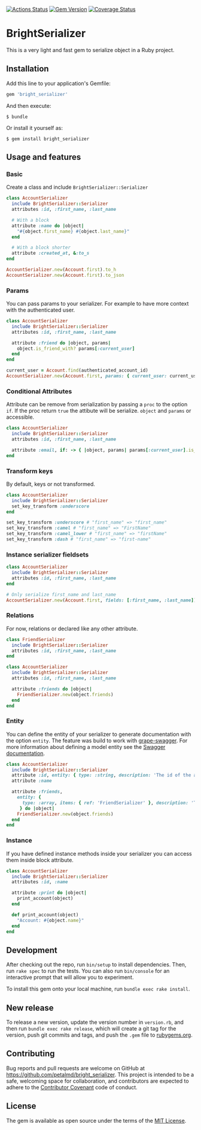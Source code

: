 [![Actions Status](https://github.com/petalmd/bright_serializer/workflows/Build/badge.svg)](https://github.com/petalmd/bright_serializer/actions?query=workflow%3ABuild)
[![Gem Version](https://badge.fury.io/rb/bright_serializer.svg)](https://badge.fury.io/rb/bright_serializer)
[![Coverage Status](https://coveralls.io/repos/github/petalmd/bright_serializer/badge.svg?branch=master)](https://coveralls.io/github/petalmd/bright_serializer?branch=master)

# BrightSerializer

This is a very light and fast gem to serialize object in a Ruby project.

## Installation

Add this line to your application's Gemfile:

```ruby
gem 'bright_serializer'
```

And then execute:

    $ bundle

Or install it yourself as:

    $ gem install bright_serializer

## Usage and features

### Basic

Create a class and include `BrightSerializer::Serializer`

```ruby
class AccountSerializer
  include BrightSerializer::Serializer
  attributes :id, :first_name, :last_name

  # With a block
  attribute :name do |object|
    "#{object.first_name} #{object.last_name}"
  end

  # With a block shorter
  attribute :created_at, &:to_s
end

AccountSerializer.new(Account.first).to_h
AccountSerializer.new(Account.first).to_json
```

### Params

You can pass params to your serializer. For example to have more context with the authenticated user.

```ruby
class AccountSerializer
  include BrightSerializer::Serializer
  attributes :id, :first_name, :last_name

  attribute :friend do |object, params|
    object.is_friend_with? params[:current_user]
  end
end

current_user = Account.find(authenticated_account_id)
AccountSerializer.new(Account.first, params: { current_user: current_user }).to_json
```

### Conditional Attributes

Attribute can be remove from serialization by passing a `proc` to the option `if`. If the proc return `true` the attibute
 will be serialize. `object` and `params` or accessible.

```ruby
class AccountSerializer
  include BrightSerializer::Serializer
  attributes :id, :first_name, :last_name

  attribute :email, if: -> { |object, params| params[:current_user].is_admin? }
end
```

### Transform keys

By default, keys or not transformed.

```ruby
class AccountSerializer
  include BrightSerializer::Serializer
  set_key_transform :underscore
end

set_key_transform :underscore # "first_name" => "first_name"
set_key_transform :camel # "first_name" => "FirstName"
set_key_transform :camel_lower # "first_name" => "firstName"
set_key_transform :dash # "first_name" => "first-name"
```

### Instance serializer fieldsets

```ruby
class AccountSerializer
  include BrightSerializer::Serializer
  attributes :id, :first_name, :last_name
end

# Only serialize first_name and last_name
AccountSerializer.new(Account.first, fields: [:first_name, :last_name]).to_json
```

### Relations

For now, relations or declared like any other attribute.

```ruby
class FriendSerializer
  include BrightSerializer::Serializer
  attributes :id, :first_name, :last_name
end

class AccountSerializer
  include BrightSerializer::Serializer
  attributes :id, :first_name, :last_name

  attribute :friends do |object|
    FriendSerializer.new(object.friends)
  end
end
```

### Entity

You can define the entity of your serializer to generate documentation with the option `entity`.
The feature was build to work with [grape-swagger](https://github.com/ruby-grape/grape-swagger).
For more information about defining a model entity see the [Swagger documentation](https://swagger.io/specification/v2/?sbsearch=array%20response#schema-object).

```ruby
class AccountSerializer
  include BrightSerializer::Serializer
  attribute :id, entity: { type: :string, description: 'The id of the account' }
  attribute :name

  attribute :friends,
    entity: {
      type: :array, items: { ref: 'FriendSerializer' }, description: 'The list the account friends.'
     } do |object|
    FriendSerializer.new(object.friends)
  end
end
```

### Instance

If you have defined instance methods inside your serializer you can access them inside block attribute.

```ruby
class AccountSerializer
  include BrightSerializer::Serializer
  attributes :id, :name

  attribute :print do |object|
    print_account(object)
  end

  def print_account(object)
    "Account: #{object.name}"
  end
end
```

## Development

After checking out the repo, run `bin/setup` to install dependencies. Then, run `rake spec` to run the tests. You can also run `bin/console` for an interactive prompt that will allow you to experiment.

To install this gem onto your local machine, run `bundle exec rake install`.

## New release

To release a new version, update the version number in `version.rb`, and then run `bundle exec rake release`, which will create a git tag for the version, push git commits and tags, and push the `.gem` file to [rubygems.org](https://rubygems.org).

## Contributing

Bug reports and pull requests are welcome on GitHub at https://github.com/petalmd/bright_serializer. This project is intended to be a safe, welcoming space for collaboration, and contributors are expected to adhere to the [Contributor Covenant](http://contributor-covenant.org) code of conduct.

## License

The gem is available as open source under the terms of the [MIT License](https://opensource.org/licenses/MIT).
